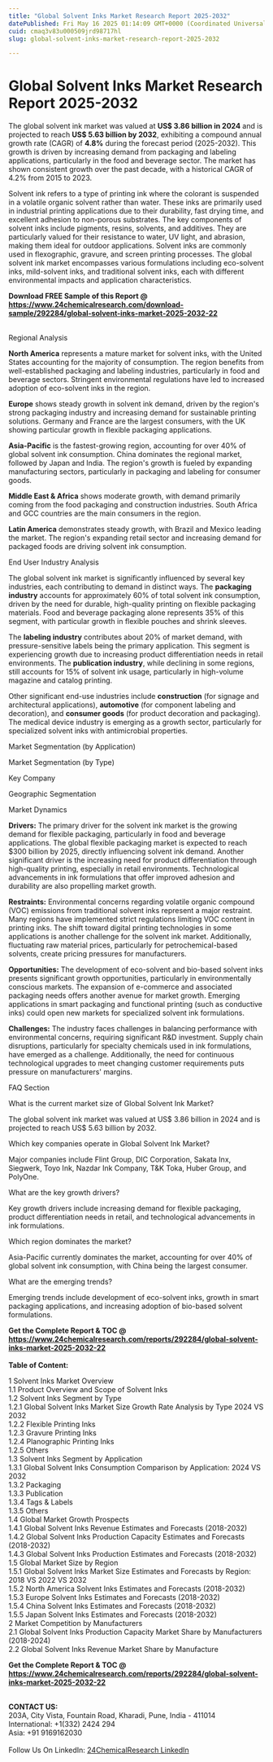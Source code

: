 ```yaml
---
title: "Global Solvent Inks Market Research Report 2025-2032"
datePublished: Fri May 16 2025 01:14:09 GMT+0000 (Coordinated Universal Time)
cuid: cmaq3v83u000509jrd98717hl
slug: global-solvent-inks-market-research-report-2025-2032

---
```


# Global Solvent Inks Market Research Report 2025-2032

<p>The global solvent ink market was valued at <strong>US$ 3.86 billion in 2024</strong> and is projected to reach <strong>US$ 5.63 billion by 2032</strong>, exhibiting a compound annual growth rate (CAGR) of <strong>4.8%</strong> during the forecast period (2025-2032). This growth is driven by increasing demand from packaging and labeling applications, particularly in the food and beverage sector. The market has shown consistent growth over the past decade, with a historical CAGR of 4.2% from 2015 to 2023.</p><p>
</p><p>Solvent ink refers to a type of printing ink where the colorant is suspended in a volatile organic solvent rather than water. These inks are primarily used in industrial printing applications due to their durability, fast drying time, and excellent adhesion to non-porous substrates. The key components of solvent inks include pigments, resins, solvents, and additives. They are particularly valued for their resistance to water, UV light, and abrasion, making them ideal for outdoor applications. Solvent inks are commonly used in flexographic, gravure, and screen printing processes. The global solvent ink market encompasses various formulations including eco-solvent inks, mild-solvent inks, and traditional solvent inks, each with different environmental impacts and application characteristics.</p><div><b>Download FREE Sample of this Report @ 
            <a href="https://www.24chemicalresearch.com/download-sample/292284/global-solvent-inks-market-2025-2032-22">
            https://www.24chemicalresearch.com/download-sample/292284/global-solvent-inks-market-2025-2032-22</a></b></div><br><p>
Regional Analysis</p><p>
</p><p><strong>North America</strong> represents a mature market for solvent inks, with the United States accounting for the majority of consumption. The region benefits from well-established packaging and labeling industries, particularly in food and beverage sectors. Stringent environmental regulations have led to increased adoption of eco-solvent inks in the region.</p><p>
</p><p><strong>Europe</strong> shows steady growth in solvent ink demand, driven by the region's strong packaging industry and increasing demand for sustainable printing solutions. Germany and France are the largest consumers, with the UK showing particular growth in flexible packaging applications.</p><p>
</p><p><strong>Asia-Pacific</strong> is the fastest-growing region, accounting for over 40% of global solvent ink consumption. China dominates the regional market, followed by Japan and India. The region's growth is fueled by expanding manufacturing sectors, particularly in packaging and labeling for consumer goods.</p><p>
</p><p><strong>Middle East &amp; Africa</strong> shows moderate growth, with demand primarily coming from the food packaging and construction industries. South Africa and GCC countries are the main consumers in the region.</p><p>
</p><p><strong>Latin America</strong> demonstrates steady growth, with Brazil and Mexico leading the market. The region's expanding retail sector and increasing demand for packaged foods are driving solvent ink consumption.</p><p>
End User Industry Analysis</p><p>
</p><p>The global solvent ink market is significantly influenced by several key industries, each contributing to demand in distinct ways. The <strong>packaging industry</strong> accounts for approximately 60% of total solvent ink consumption, driven by the need for durable, high-quality printing on flexible packaging materials. Food and beverage packaging alone represents 35% of this segment, with particular growth in flexible pouches and shrink sleeves.</p><p>
</p><p>The <strong>labeling industry</strong> contributes about 20% of market demand, with pressure-sensitive labels being the primary application. This segment is experiencing growth due to increasing product differentiation needs in retail environments. The <strong>publication industry</strong>, while declining in some regions, still accounts for 15% of solvent ink usage, particularly in high-volume magazine and catalog printing.</p><p>
</p><p>Other significant end-use industries include <strong>construction</strong> (for signage and architectural applications), <strong>automotive</strong> (for component labeling and decoration), and <strong>consumer goods</strong> (for product decoration and packaging). The medical device industry is emerging as a growth sector, particularly for specialized solvent inks with antimicrobial properties.</p><p>
Market Segmentation (by Application)</p><p>
</p><p>
Market Segmentation (by Type)</p><p>
</p><p>
Key Company</p><p>
</p><p>
Geographic Segmentation</p><p>
</p><p>
Market Dynamics</p><p>
</p><p><strong>Drivers:</strong> The primary driver for the solvent ink market is the growing demand for flexible packaging, particularly in food and beverage applications. The global flexible packaging market is expected to reach $300 billion by 2025, directly influencing solvent ink demand. Another significant driver is the increasing need for product differentiation through high-quality printing, especially in retail environments. Technological advancements in ink formulations that offer improved adhesion and durability are also propelling market growth.</p><p>
</p><p><strong>Restraints:</strong> Environmental concerns regarding volatile organic compound (VOC) emissions from traditional solvent inks represent a major restraint. Many regions have implemented strict regulations limiting VOC content in printing inks. The shift toward digital printing technologies in some applications is another challenge for the solvent ink market. Additionally, fluctuating raw material prices, particularly for petrochemical-based solvents, create pricing pressures for manufacturers.</p><p>
</p><p><strong>Opportunities:</strong> The development of eco-solvent and bio-based solvent inks presents significant growth opportunities, particularly in environmentally conscious markets. The expansion of e-commerce and associated packaging needs offers another avenue for market growth. Emerging applications in smart packaging and functional printing (such as conductive inks) could open new markets for specialized solvent ink formulations.</p><p>
</p><p><strong>Challenges:</strong> The industry faces challenges in balancing performance with environmental concerns, requiring significant R&amp;D investment. Supply chain disruptions, particularly for specialty chemicals used in ink formulations, have emerged as a challenge. Additionally, the need for continuous technological upgrades to meet changing customer requirements puts pressure on manufacturers' margins.</p><p>
FAQ Section</p><p>
What is the current market size of Global Solvent Ink Market?</p><p>
</p><p>The global solvent ink market was valued at US$ 3.86 billion in 2024 and is projected to reach US$ 5.63 billion by 2032.</p><p>
Which key companies operate in Global Solvent Ink Market?</p><p>
</p><p>Major companies include Flint Group, DIC Corporation, Sakata Inx, Siegwerk, Toyo Ink, Nazdar Ink Company, T&amp;K Toka, Huber Group, and PolyOne.</p><p>
What are the key growth drivers?</p><p>
</p><p>Key growth drivers include increasing demand for flexible packaging, product differentiation needs in retail, and technological advancements in ink formulations.</p><p>
Which region dominates the market?</p><p>
</p><p>Asia-Pacific currently dominates the market, accounting for over 40% of global solvent ink consumption, with China being the largest consumer.</p><p>
What are the emerging trends?</p><p>
</p><p>Emerging trends include development of eco-solvent inks, growth in smart packaging applications, and increasing adoption of bio-based solvent formulations.</p>

<div><b>Get the Complete Report & TOC @ 
            <a href="https://www.24chemicalresearch.com/reports/292284/global-solvent-inks-market-2025-2032-22">
            https://www.24chemicalresearch.com/reports/292284/global-solvent-inks-market-2025-2032-22</a></b></div><br>
            <b>Table of Content:</b><p>1 Solvent Inks Market Overview<br />
    1.1 Product Overview and Scope of Solvent Inks<br />
    1.2 Solvent Inks Segment by Type<br />
        1.2.1 Global Solvent Inks Market Size Growth Rate Analysis by Type 2024 VS 2032<br />
        1.2.2 Flexible Printing Inks<br />
        1.2.3 Gravure Printing Inks<br />
        1.2.4 Planographic Printing Inks<br />
        1.2.5 Others<br />
    1.3 Solvent Inks Segment by Application<br />
        1.3.1 Global Solvent Inks Consumption Comparison by Application: 2024 VS 2032<br />
        1.3.2 Packaging<br />
        1.3.3 Publication<br />
        1.3.4 Tags & Labels<br />
        1.3.5 Others<br />
    1.4 Global Market Growth Prospects<br />
        1.4.1 Global Solvent Inks Revenue Estimates and Forecasts (2018-2032)<br />
        1.4.2 Global Solvent Inks Production Capacity Estimates and Forecasts (2018-2032)<br />
        1.4.3 Global Solvent Inks Production Estimates and Forecasts (2018-2032)<br />
    1.5 Global Market Size by Region<br />
        1.5.1 Global Solvent Inks Market Size Estimates and Forecasts by Region: 2018 VS 2022 VS 2032<br />
        1.5.2 North America Solvent Inks Estimates and Forecasts (2018-2032)<br />
        1.5.3 Europe Solvent Inks Estimates and Forecasts (2018-2032)<br />
        1.5.4 China Solvent Inks Estimates and Forecasts (2018-2032)<br />
        1.5.5 Japan Solvent Inks Estimates and Forecasts (2018-2032)<br />
2 Market Competition by Manufacturers<br />
    2.1 Global Solvent Inks Production Capacity Market Share by Manufacturers (2018-2024)<br />
    2.2 Global Solvent Inks Revenue Market Share by Manufacture</p>

<div><b>Get the Complete Report & TOC @ 
            <a href="https://www.24chemicalresearch.com/reports/292284/global-solvent-inks-market-2025-2032-22">
            https://www.24chemicalresearch.com/reports/292284/global-solvent-inks-market-2025-2032-22</a></b></div><br>

<b>CONTACT US:</b><br>
            203A, City Vista, Fountain Road, Kharadi, Pune, India - 411014<br>
            International: +1(332) 2424 294<br>
            Asia: +91 9169162030 <br><br>
            Follow Us On LinkedIn: <a href="https://www.linkedin.com/company/24chemicalresearch/">24ChemicalResearch LinkedIn</a>